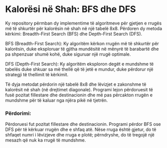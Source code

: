 <h1>Kalorësi në Shah: BFS dhe DFS</h1>
Ky repository përmban dy implementime të algoritmeve për gjetjen e rrugës më të shkurtër për kalorësin në shah në një tabelë 8x8. Përdoren dy metoda kërkimi: Breadth-First Search (BFS) dhe Depth-First Search (DFS).


BFS (Breadth-First Search): Ky algoritëm kërkon rrugën më të shkurtër për kalorësin, duke eksploruar të gjitha mundësitë në mënyrë të barabartë dhe pa shpenzuar shumë kohë, duke siguruar një rrugë optimale.

DFS (Depth-First Search): Ky algoritëm eksploron degët e mundshme të tabelës duke shkuar sa më thellë që të jetë e mundur, duke përdorur një strategji të thellimit të kërkimit. 

Të dyja metodat përdorin një tabelë 8x8 dhe lëvizjet e zakonshme të kalorësit në shah (në drejtimet diagonale). Programi lejon përdoruesit të fusë pozitat fillestare dhe destinacionin dhe më pas përcakton rrugën e mundshme për të kaluar nga njëra pikë në tjetrën.

<h3>Përdorimi:</h3>

Përdoruesi fut pozitat fillestare dhe destinacionin.
Programi përdor BFS ose DFS për të kërkuar rrugën dhe e shfaq atë.
Nëse rruga është gjetur, do të shfaqet numri i lëvizjeve dhe rruga e plotë; përndryshe, do të tregojë një mesazh që nuk ka rrugë të mundshme.
